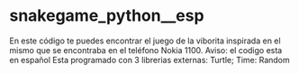 # snakegame_python__esp
En este código te puedes encontrar el juego de la viborita inspirada en el mismo que se encontraba en el teléfono Nokia 1100.
Aviso: el codigo esta en español
Esta programado con 3 librerias externas: Turtle; Time: Random
